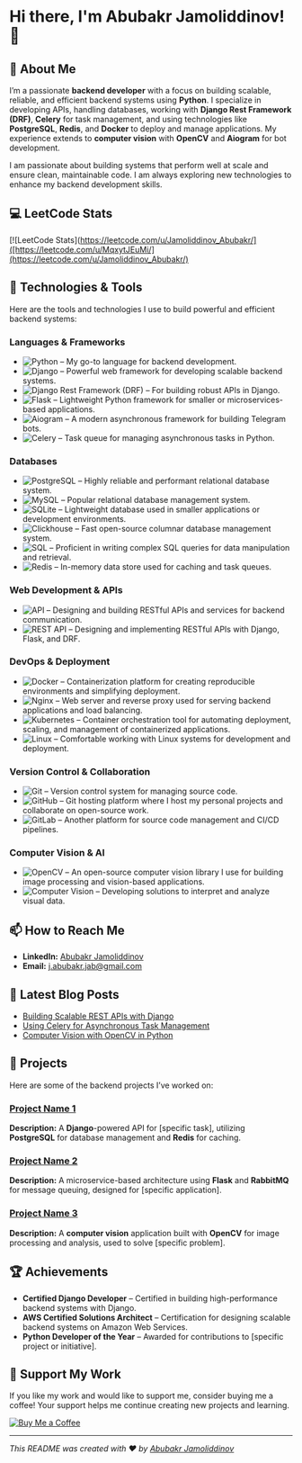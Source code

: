 # Hi there, I'm Abubakr Jamoliddinov! 👋

## 🚀 About Me
I’m a passionate **backend developer** with a focus on building scalable, reliable, and efficient backend systems using **Python**. I specialize in developing APIs, handling databases, working with **Django Rest Framework (DRF)**, **Celery** for task management, and using technologies like **PostgreSQL**, **Redis**, and **Docker** to deploy and manage applications. My experience extends to **computer vision** with **OpenCV** and **Aiogram** for bot development.

I am passionate about building systems that perform well at scale and ensure clean, maintainable code. I am always exploring new technologies to enhance my backend development skills.

## 💻 LeetCode Stats
[![LeetCode Stats](https://leetcode.com/u/Jamoliddinov_Abubakr/]([https://leetcode.com/u/MqxytJEuMi/](https://leetcode.com/u/Jamoliddinov_Abubakr/)

## 🔧 Technologies & Tools
Here are the tools and technologies I use to build powerful and efficient backend systems:

### **Languages & Frameworks**
- ![Python](https://img.shields.io/badge/-Python-000?&logo=Python) – My go-to language for backend development.
- ![Django](https://img.shields.io/badge/-Django-000?&logo=Django) – Powerful web framework for developing scalable backend systems.
- ![Django Rest Framework (DRF)](https://img.shields.io/badge/-Django%20Rest%20Framework-000?&logo=Django) – For building robust APIs in Django.
- ![Flask](https://img.shields.io/badge/-Flask-000?&logo=Flask) – Lightweight Python framework for smaller or microservices-based applications.
- ![Aiogram](https://img.shields.io/badge/-Aiogram-000?&logo=Aiogram) – A modern asynchronous framework for building Telegram bots.
- ![Celery](https://img.shields.io/badge/-Celery-000?&logo=Celery) – Task queue for managing asynchronous tasks in Python.

### **Databases**
- ![PostgreSQL](https://img.shields.io/badge/-PostgreSQL-000?&logo=PostgreSQL) – Highly reliable and performant relational database system.
- ![MySQL](https://img.shields.io/badge/-MySQL-000?&logo=MySQL) – Popular relational database management system.
- ![SQLite](https://img.shields.io/badge/-SQLite-000?&logo=SQLite) – Lightweight database used in smaller applications or development environments.
- ![Clickhouse](https://img.shields.io/badge/-Clickhouse-000?&logo=Clickhouse) – Fast open-source columnar database management system.
- ![SQL](https://img.shields.io/badge/-SQL-000?&logo=MySQL) – Proficient in writing complex SQL queries for data manipulation and retrieval.
- ![Redis](https://img.shields.io/badge/-Redis-000?&logo=Redis) – In-memory data store used for caching and task queues.

### **Web Development & APIs**
- ![API](https://img.shields.io/badge/-API-000?&logo=API) – Designing and building RESTful APIs and services for backend communication.
- ![REST API](https://img.shields.io/badge/-REST%20API-000?&logo=REST) – Designing and implementing RESTful APIs with Django, Flask, and DRF.

### **DevOps & Deployment**
- ![Docker](https://img.shields.io/badge/-Docker-000?&logo=Docker) – Containerization platform for creating reproducible environments and simplifying deployment.
- ![Nginx](https://img.shields.io/badge/-Nginx-000?&logo=Nginx) – Web server and reverse proxy used for serving backend applications and load balancing.
- ![Kubernetes](https://img.shields.io/badge/-Kubernetes-000?&logo=Kubernetes) – Container orchestration tool for automating deployment, scaling, and management of containerized applications.
- ![Linux](https://img.shields.io/badge/-Linux-000?&logo=Linux) – Comfortable working with Linux systems for development and deployment.

### **Version Control & Collaboration**
- ![Git](https://img.shields.io/badge/-Git-000?&logo=Git) – Version control system for managing source code.
- ![GitHub](https://img.shields.io/badge/-GitHub-000?&logo=GitHub) – Git hosting platform where I host my personal projects and collaborate on open-source work.
- ![GitLab](https://img.shields.io/badge/-GitLab-000?&logo=GitLab) – Another platform for source code management and CI/CD pipelines.

### **Computer Vision & AI**
- ![OpenCV](https://img.shields.io/badge/-OpenCV-000?&logo=OpenCV) – An open-source computer vision library I use for building image processing and vision-based applications.
- ![Computer Vision](https://img.shields.io/badge/-Computer%20Vision-000?&logo=ComputerVision) – Developing solutions to interpret and analyze visual data.

## 📫 How to Reach Me
- **LinkedIn:** [Abubakr Jamoliddinov](https://www.linkedin.com/in/jamoliddinovabubakr/)
- **Email:** [j.abubakr.jab@gmail.com](mailto:j.abubakr.jab@gmail.com)

## 📝 Latest Blog Posts
<!-- BLOG-POST-LIST:START -->
- [Building Scalable REST APIs with Django](#)
- [Using Celery for Asynchronous Task Management](#)
- [Computer Vision with OpenCV in Python](#)
<!-- BLOG-POST-LIST:END -->

## 💼 Projects
Here are some of the backend projects I’ve worked on:

### [Project Name 1](#)
**Description:** A **Django**-powered API for [specific task], utilizing **PostgreSQL** for database management and **Redis** for caching.

### [Project Name 2](#)
**Description:** A microservice-based architecture using **Flask** and **RabbitMQ** for message queuing, designed for [specific application].

### [Project Name 3](#)
**Description:** A **computer vision** application built with **OpenCV** for image processing and analysis, used to solve [specific problem].

## 🏆 Achievements
- **Certified Django Developer** – Certified in building high-performance backend systems with Django.
- **AWS Certified Solutions Architect** – Certification for designing scalable backend systems on Amazon Web Services.
- **Python Developer of the Year** – Awarded for contributions to [specific project or initiative].

## 🌟 Support My Work
If you like my work and would like to support me, consider buying me a coffee! Your support helps me continue creating new projects and learning.

[![Buy Me a Coffee](https://img.shields.io/badge/-Buy%20Me%20a%20Coffee-000?&logo=buy-me-a-coffee)](https://www.buymeacoffee.com/jamoliddinovabubakr)

---

*This README was created with ❤️ by [Abubakr Jamoliddinov](https://github.com/jamoliddinovabubakr)*
